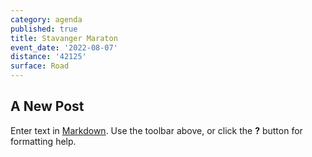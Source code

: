 ```yaml
---
category: agenda
published: true
title: Stavanger Maraton
event_date: '2022-08-07'
distance: '42125'
surface: Road
---
```

## A New Post

Enter text in [Markdown](http://daringfireball.net/projects/markdown/). Use the toolbar above, or click the **?** button for formatting help.
